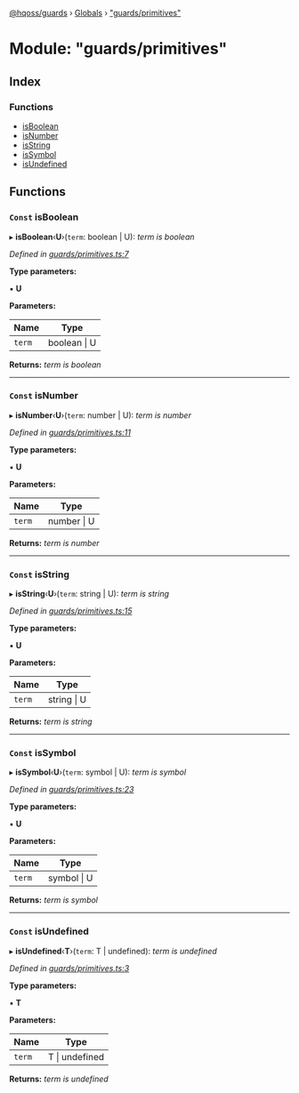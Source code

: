 [@hqoss/guards](../README.md) › [Globals](../globals.md) › ["guards/primitives"](_guards_primitives_.md)

# Module: "guards/primitives"

## Index

### Functions

* [isBoolean](_guards_primitives_.md#const-isboolean)
* [isNumber](_guards_primitives_.md#const-isnumber)
* [isString](_guards_primitives_.md#const-isstring)
* [isSymbol](_guards_primitives_.md#const-issymbol)
* [isUndefined](_guards_primitives_.md#const-isundefined)

## Functions

### `Const` isBoolean

▸ **isBoolean**‹**U**›(`term`: boolean | U): *term is boolean*

*Defined in [guards/primitives.ts:7](https://github.com/hqoss/guards/blob/6f679f8/src/guards/primitives.ts#L7)*

**Type parameters:**

▪ **U**

**Parameters:**

Name | Type |
------ | ------ |
`term` | boolean &#124; U |

**Returns:** *term is boolean*

___

### `Const` isNumber

▸ **isNumber**‹**U**›(`term`: number | U): *term is number*

*Defined in [guards/primitives.ts:11](https://github.com/hqoss/guards/blob/6f679f8/src/guards/primitives.ts#L11)*

**Type parameters:**

▪ **U**

**Parameters:**

Name | Type |
------ | ------ |
`term` | number &#124; U |

**Returns:** *term is number*

___

### `Const` isString

▸ **isString**‹**U**›(`term`: string | U): *term is string*

*Defined in [guards/primitives.ts:15](https://github.com/hqoss/guards/blob/6f679f8/src/guards/primitives.ts#L15)*

**Type parameters:**

▪ **U**

**Parameters:**

Name | Type |
------ | ------ |
`term` | string &#124; U |

**Returns:** *term is string*

___

### `Const` isSymbol

▸ **isSymbol**‹**U**›(`term`: symbol | U): *term is symbol*

*Defined in [guards/primitives.ts:23](https://github.com/hqoss/guards/blob/6f679f8/src/guards/primitives.ts#L23)*

**Type parameters:**

▪ **U**

**Parameters:**

Name | Type |
------ | ------ |
`term` | symbol &#124; U |

**Returns:** *term is symbol*

___

### `Const` isUndefined

▸ **isUndefined**‹**T**›(`term`: T | undefined): *term is undefined*

*Defined in [guards/primitives.ts:3](https://github.com/hqoss/guards/blob/6f679f8/src/guards/primitives.ts#L3)*

**Type parameters:**

▪ **T**

**Parameters:**

Name | Type |
------ | ------ |
`term` | T &#124; undefined |

**Returns:** *term is undefined*
